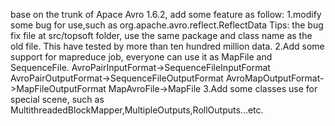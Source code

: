 base on the trunk of Apace Avro 1.6.2, add some feature as follow:
1.modify some bug for use,such as org.apache.avro.reflect.ReflectData
Tips: the bug fix file at src/topsoft folder, use the same package and class name as the old file.
This have tested by more than ten hundred million data.
2.Add some support for mapreduce job, everyone can use it as MapFile and SequenceFile.
AvroPairInputFormat->SequenceFileInputFormat
AvroPairOutputFormat->SequenceFileOutputFormat
AvroMapOutputFormat->MapFileOutputFormat
MapAvroFile->MapFile
3.Add some classes use for special scene, such as MultithreadedBlockMapper,MultipleOutputs,RollOutputs...etc.
